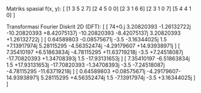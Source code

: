 Matriks spasial f(x, y):
[
 [1 3 5 2 7]
 [2 4 5 0 0]
 [2 3 1 6 6]
 [2 3 1 0 7]
 [5 4 4 1 0]
]

Transformasi Fourier Diskrit 2D (DFT):
[
 [ 74+0.j                    3.20820393 -1.26132722j     -10.20820393 +8.42075137j       -10.20820393 -8.42075137j       3.20820393  +1.26132722j  ]
 [ 0.64589803 -0.08575671j  -3.5        -3.16344025j      1.5         +7.13917974j        5.28115295  -4.56352474j       -4.29179607 +14.93938971j ]
 [ 7.35410197 +6.51863834j  -4.78115295 +11.63719218j    -3.5         +7.24518087j       -17.70820393 +1.34708393j       1.5         -17.93131653j ]
 [ 7.35410197 -6.51863834j   1.5        +17.93131653j    -17.70820393 -1.34708393j       -3.5         -7.24518087j       -4.78115295 -11.63719218j ]
 [  0.64589803 +0.08575671j  -4.29179607-14.93938971j     5.28115295  +4.56352474j        1.5         -7.13917974j       -3.5        +3.16344025j  ]
]


